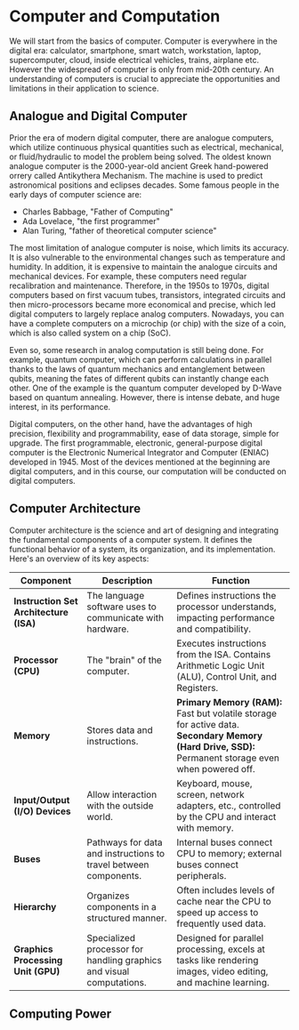 # Computer and Computation
We will start from the basics of computer. Computer is everywhere in the digital era: calculator, smartphone, smart watch, workstation, laptop, supercomputer, cloud, inside electrical vehicles, trains, airplane etc. However the widespread of computer is only from mid-20th century. An understanding of computers is crucial to appreciate the opportunities and limitations in their application to science.

## Analogue and Digital Computer
Prior the era of modern digital computer, there are analogue computers, which utilize continuous  physical quantities such as electrical, mechanical, or fluid/hydraulic to model the problem being solved. The oldest known analogue computer is the 2000-year-old ancient Greek hand-powered orrery called Antikythera Mechanism. The machine is used to predict astronomical positions and eclipses decades. Some famous people in the early days of computer science are:

- Charles Babbage, "Father of Computing"
- Ada Lovelace, "the first programmer"
- Alan Turing, "father of theoretical computer science"

The most limitation of analogue computer is noise, which limits its accuracy. It is also vulnerable to the environmental changes such as temperature and humidity. In addition, it is expensive to maintain the analogue circuits and mechanical devices. For example, these computers need regular recalibration and maintenance. Therefore, in the 1950s to 1970s, digital computers based on first vacuum tubes, transistors, integrated circuits and then micro-processors became more economical and precise, which led digital computers to largely replace analog computers. Nowadays, you can have a complete computers on a microchip (or chip) with the size of a coin, which is also called system on a chip (SoC).

Even so, some research in analog computation is still being done. For example, quantum computer, which can perform calculations in parallel thanks to the laws of quantum mechanics and entanglement between qubits, meaning the fates of different qubits can instantly change each other. One of the example is the quantum computer developed by D-Wave based on quantum annealing. However, there is intense debate, and huge interest, in its performance.

Digital computers, on the other hand, have the advantages of high precision, flexibility and programmability, ease of data storage, simple for upgrade. The first programmable, electronic, general-purpose digital computer is the Electronic Numerical Integrator and Computer (ENIAC) developed in 1945. Most of the devices mentioned at the beginning are digital computers, and in this course, our computation will be conducted on digital computers.

## Computer Architecture
Computer architecture is the science and art of designing and integrating the fundamental components of a computer system. It defines the functional behavior of a system, its organization, and its implementation. Here's an overview of its key aspects:

| Component | Description | Function |
|---|---|---|
| **Instruction Set Architecture (ISA)** | The language software uses to communicate with hardware. | Defines instructions the processor understands, impacting performance and compatibility. |
| **Processor (CPU)** | The "brain" of the computer. | Executes instructions from the ISA. Contains Arithmetic Logic Unit (ALU), Control Unit, and Registers. |
| **Memory** |  Stores data and instructions. | **Primary Memory (RAM):** Fast but volatile storage for active data.  **Secondary Memory (Hard Drive, SSD):** Permanent storage even when powered off. |
| **Input/Output (I/O) Devices** | Allow interaction with the outside world. | Keyboard, mouse, screen, network adapters, etc., controlled by the CPU and interact with memory. |
| **Buses** | Pathways for data and instructions to travel between components. | Internal buses connect CPU to memory; external buses connect peripherals. |
| **Hierarchy** |  Organizes components in a structured manner. | Often includes levels of cache near the CPU to speed up access to frequently used data.|
| **Graphics Processing Unit (GPU)** | Specialized processor for handling graphics and visual computations.  | Designed for parallel processing, excels at tasks like rendering images, video editing, and machine learning. |

## Computing Power

